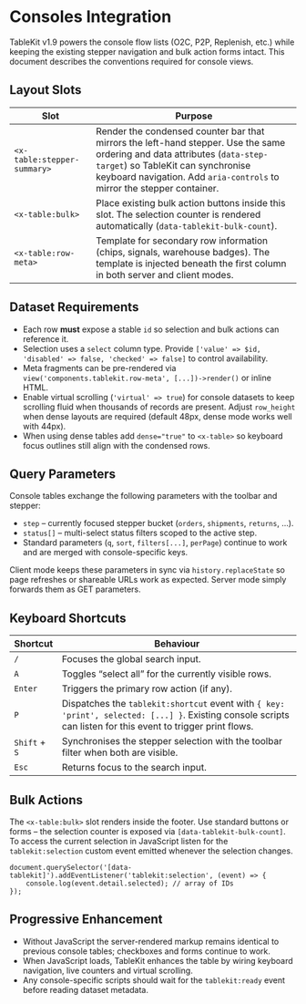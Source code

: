# Consoles Integration

TableKit v1.9 powers the console flow lists (O2C, P2P, Replenish, etc.) while keeping the existing stepper navigation and bulk action forms intact. This document describes the conventions required for console views.

## Layout Slots

| Slot | Purpose |
| --- | --- |
| `<x-table:stepper-summary>` | Render the condensed counter bar that mirrors the left-hand stepper. Use the same ordering and data attributes (`data-step-target`) so TableKit can synchronise keyboard navigation. Add `aria-controls` to mirror the stepper container. |
| `<x-table:bulk>` | Place existing bulk action buttons inside this slot. The selection counter is rendered automatically (`data-tablekit-bulk-count`). |
| `<x-table:row-meta>` | Template for secondary row information (chips, signals, warehouse badges). The template is injected beneath the first column in both server and client modes. |

## Dataset Requirements

- Each row **must** expose a stable `id` so selection and bulk actions can reference it.
- Selection uses a `select` column type. Provide `['value' => $id, 'disabled' => false, 'checked' => false]` to control availability.
- Meta fragments can be pre-rendered via `view('components.tablekit.row-meta', [...])->render()` or inline HTML.
- Enable virtual scrolling (`'virtual' => true`) for console datasets to keep scrolling fluid when thousands of records are present. Adjust `row_height` when dense layouts are required (default 48px, dense mode works well with 44px).
- When using dense tables add `dense="true"` to `<x-table>` so keyboard focus outlines still align with the condensed rows.

## Query Parameters

Console tables exchange the following parameters with the toolbar and stepper:

- `step` – currently focused stepper bucket (`orders`, `shipments`, `returns`, ...).
- `status[]` – multi-select status filters scoped to the active step.
- Standard parameters (`q`, `sort`, `filters[...]`, `perPage`) continue to work and are merged with console-specific keys.

Client mode keeps these parameters in sync via `history.replaceState` so page refreshes or shareable URLs work as expected. Server mode simply forwards them as GET parameters.

## Keyboard Shortcuts

| Shortcut | Behaviour |
| --- | --- |
| `/` | Focuses the global search input. |
| `A` | Toggles “select all” for the currently visible rows. |
| `Enter` | Triggers the primary row action (if any). |
| `P` | Dispatches the `tablekit:shortcut` event with `{ key: 'print', selected: [...] }`. Existing console scripts can listen for this event to trigger print flows. |
| `Shift` + `S` | Synchronises the stepper selection with the toolbar filter when both are visible. |
| `Esc` | Returns focus to the search input. |

## Bulk Actions

The `<x-table:bulk>` slot renders inside the footer. Use standard buttons or forms – the selection counter is exposed via `[data-tablekit-bulk-count]`. To access the current selection in JavaScript listen for the `tablekit:selection` custom event emitted whenever the selection changes.

```
document.querySelector('[data-tablekit]').addEventListener('tablekit:selection', (event) => {
    console.log(event.detail.selected); // array of IDs
});
```

## Progressive Enhancement

- Without JavaScript the server-rendered markup remains identical to previous console tables; checkboxes and forms continue to work.
- When JavaScript loads, TableKit enhances the table by wiring keyboard navigation, live counters and virtual scrolling.
- Any console-specific scripts should wait for the `tablekit:ready` event before reading dataset metadata.
